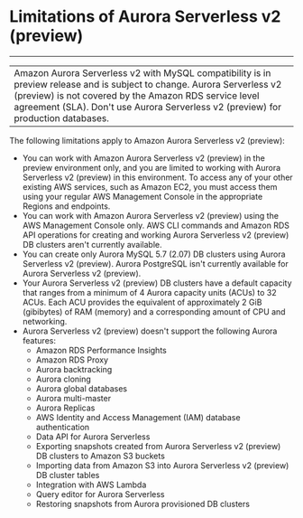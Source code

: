 # Limitations of Aurora Serverless v2 \(preview\)<a name="aurora-serverless-2.limitations"></a>


****  

|  | 
| --- |
| Amazon Aurora Serverless v2 with MySQL compatibility is in preview release and is subject to change\. Aurora Serverless v2 \(preview\) is not covered by the Amazon RDS service level agreement \(SLA\)\. Don't use Aurora Serverless v2 \(preview\) for production databases\. | 

The following limitations apply to Amazon Aurora Serverless v2 \(preview\):
+ You can work with Amazon Aurora Serverless v2 \(preview\) in the preview environment only, and you are limited to working with Aurora Serverless v2 \(preview\) in this environment\. To access any of your other existing AWS services, such as Amazon EC2, you must access them using your regular AWS Management Console in the appropriate Regions and endpoints\.
+ You can work with Amazon Aurora Serverless v2 \(preview\) using the AWS Management Console only\. AWS CLI commands and Amazon RDS API operations for creating and working Aurora Serverless v2 \(preview\) DB clusters aren't currently available\. 
+ You can create only Aurora MySQL 5\.7 \(2\.07\) DB clusters using Aurora Serverless v2 \(preview\)\. Aurora PostgreSQL isn't currently available for Aurora Serverless v2 \(preview\)\. 
+ Your Aurora Serverless v2 \(preview\) DB clusters have a default capacity that ranges from a minimum of 4 Aurora capacity units \(ACUs\) to 32 ACUs\. Each ACU provides the equivalent of approximately 2 GiB \(gibibytes\) of RAM \(memory\) and a corresponding amount of CPU and networking\.
+ Aurora Serverless v2 \(preview\) doesn't support the following Aurora features:
  + Amazon RDS Performance Insights
  + Amazon RDS Proxy
  + Aurora backtracking
  + Aurora cloning
  + Aurora global databases
  + Aurora multi\-master
  + Aurora Replicas
  + AWS Identity and Access Management \(IAM\) database authentication
  + Data API for Aurora Serverless
  + Exporting snapshots created from Aurora Serverless v2 \(preview\) DB clusters to Amazon S3 buckets
  + Importing data from Amazon S3 into Aurora Serverless v2 \(preview\) DB cluster tables
  + Integration with AWS Lambda
  + Query editor for Aurora Serverless 
  + Restoring snapshots from Aurora provisioned DB clusters